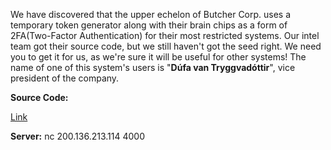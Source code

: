 We have discovered that the upper echelon of Butcher Corp. uses a temporary token generator along with their brain chips as a form of 2FA(Two-Factor Authentication) for their most restricted systems. Our intel team got their source code, but we still haven't got the seed right. We need you to get it for us, as we're sure it will be useful for other systems! The name of one of this system's users is "**Dúfa van Tryggvadóttir**", vice president of the company.

**Source Code:**

[Link](https://cloud.ufscar.br:8080/v1/AUTH_c93b694078064b4f81afd2266a502511/static.pwn2win.party/tokensv2.0_2b6267bc600f2f433a4dc014893f8a710a7fcc7b8adfc9008cd9bf6300c5aa85.tar.gz)



**Server:** nc 200.136.213.114 4000
